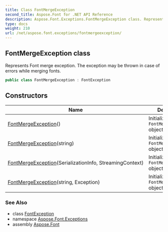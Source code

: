 ```yaml
---
title: Class FontMergeException
second_title: Aspose.Font for .NET API Reference
description: Aspose.Font.Exceptions.FontMergeException class. Represents Font merge exception. The exception may be thrown in case of errors while merging fonts
type: docs
weight: 210
url: /net/aspose.font.exceptions/fontmergeexception/
---
```

## FontMergeException class

Represents Font merge exception. The exception may be thrown in case of errors while merging fonts.

```csharp
public class FontMergeException : FontException
```

## Constructors

| Name | Description |
| --- | --- |
| [FontMergeException](fontmergeexception/#constructor)() | Initializes new `FontMergeException` object. |
| [FontMergeException](fontmergeexception/#constructor_2)(string) | Initializes new `FontMergeException` object. |
| [FontMergeException](fontmergeexception/#constructor_1)(SerializationInfo, StreamingContext) | Initializes new `FontMergeException` object. |
| [FontMergeException](fontmergeexception/#constructor_3)(string, Exception) | Initializes new `FontMergeException` object. |

### See Also

* class [FontException](../fontexception/)
* namespace [Aspose.Font.Exceptions](../../aspose.font.exceptions/)
* assembly [Aspose.Font](../../)


